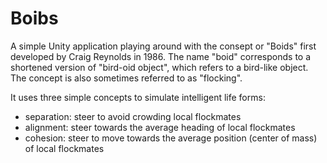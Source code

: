 # Boibs

A simple Unity application playing around with the consept or "Boids" first developed by Craig Reynolds in 1986. 
The name "boid" corresponds to a shortened version of "bird-oid object", which refers to a bird-like object.
The concept is also sometimes referred to as "flocking".

It uses three simple concepts to simulate intelligent life forms:
- separation: steer to avoid crowding local flockmates
- alignment: steer towards the average heading of local flockmates
- cohesion: steer to move towards the average position (center of mass) of local flockmates

